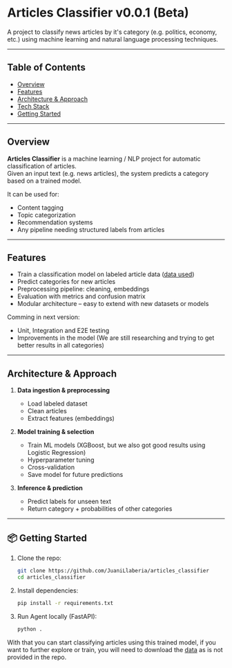 # Articles Classifier v0.0.1 (Beta)

A project to classify news articles by it's category (e.g. politics, economy, etc.) using machine learning and natural language processing techniques.

---

## Table of Contents

- [Overview](#overview)  
- [Features](#features)  
- [Architecture & Approach](#architecture--approach)  
- [Tech Stack](#tech-stack)  
- [Getting Started](#getting-started)  

---

## Overview

**Articles Classifier** is a machine learning / NLP project for automatic classification of articles.  
Given an input text (e.g. news articles), the system predicts a category based on a trained model.  

It can be used for:  
- Content tagging  
- Topic categorization  
- Recommendation systems  
- Any pipeline needing structured labels from articles

---

## Features

- Train a classification model on labeled article data ([data used](https://huggingface.co/datasets/MarcOrfilaCarreras/spanish-news))
- Predict categories for new articles  
- Preprocessing pipeline: cleaning, embeddings  
- Evaluation with metrics and confusion matrix  
- Modular architecture – easy to extend with new datasets or models

Comming in next version:
- Unit, Integration and E2E testing
- Improvements in the model (We are still researching and trying to get better results in all categories)

---

## Architecture & Approach

1. **Data ingestion & preprocessing**  
   - Load labeled dataset  
   - Clean articles 
   - Extract features (embeddings)  

2. **Model training & selection**  
   - Train ML models (XGBoost, but we also got good results using Logistic Regression)  
   - Hyperparameter tuning  
   - Cross-validation
   - Save model for future predictions

3. **Inference & prediction**  
   - Predict labels for unseen text  
   - Return category + probabilities of other categories 

---

## 📦 Getting Started

1. Clone the repo:
   ```bash
   git clone https://github.com/JuaniLlaberia/articles_classifier
   cd articles_classifier
   ```
2. Install dependencies:
   ```bash
   pip install -r requirements.txt
   ```
3. Run Agent locally (FastAPI):

   ```bash
   python .
   ```

With that you can start classifying articles using this trained model, if you want to further explore or train, you will need to download the [data](https://huggingface.co/datasets/MarcOrfilaCarreras/spanish-news) as is not provided in the repo.
